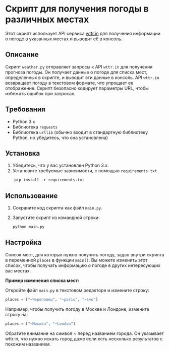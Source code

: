 # Скрипт для получения погоды в различных местах

Этот скрипт использует API сервиса [wttr.in](https://wttr.in) для получения информации о погоде в указанных местах и выводит её в консоль.

## Описание

Скрипт `weather.py` отправляет запросы к API `wttr.in` для получения прогноза погоды.  Он получает данные о погоде для списка мест, определенных в скрипте, и выводит эти данные в консоль.  API `wttr.in` возвращает погоду в текстовом формате, что упрощает ее отображение. Скрипт безопасно кодирует параметры URL, чтобы избежать ошибок при запросах.

## Требования

*   Python 3.x
*   Библиотека `requests`
*   Библиотека `urllib` (обычно входит в стандартную библиотеку Python, но убедитесь, что она установлена)

## Установка

1.  Убедитесь, что у вас установлен Python 3.x.
2.  Установите требуемые зависимости, с помощью `requirements.txt` 
```python
    pip install -r requirements.txt
```


## Использование

1.  Сохраните код скрипта как файл `main.py`.
2.  Запустите скрипт из командной строки:

    ```bash
    python main.py
    ```

## Настройка

Список мест, для которых нужно получить погоду, задан внутри скрипта в переменной `places` в функции `main()`.  Вы можете изменить этот список, чтобы получать информацию о погоде в других интересующих вас местах.

**Пример изменения списка мест:**

Откройте файл `main.py` в текстовом редакторе и измените строку:

```python
places = ["~Череповец", "~paris", "~svo"]
```

Например, чтобы получить погоду в Москве и Лондоне, измените строку на:

```python
places = ["~Москва", "~London"]
```
Обратите внимание на символ ~ перед названием города. Он указывает wttr.in, что нужно искать город даже если есть несколько результатов с похожим названием.